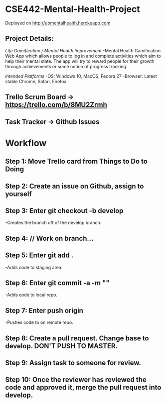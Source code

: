 # CSE442-Mental-Health-Project
Deployed on http://ubmentalhealth.herokuapp.com
## Project Details: 

*Life Gamification / Mental Health Improvement*
-Mental Health Gamification Web App which allows people to log in and complete activities which aim to help their mental state. The app will try to reward people for their growth through achievements or some notion of progress tracking.

*Intended Platforms*
-OS: Windows 10, MacOS, Fedora 27
-Browser: Latest stable Chrome, Safari, Firefox


## Trello Scrum Board -> https://trello.com/b/8MU2Zrmh
## Task Tracker -> Github Issues

# Workflow

## Step 1: Move Trello card from Things to Do to Doing

## Step 2: Create an issue on Github, assign to yourself

## Step 3: Enter git checkout -b <name-of-branch> develop
-Creates the branch <name-of-branch> off of the develop branch.
  
## Step 4: // Work on branch...
  
## Step 5: Enter git add .
-Adds code to staging area.

## Step 6: Enter git commit -a -m "<Your message here.>"
-Adds code to local repo.
  
## Step 7: Enter push origin <name-of-branch>
-Pushes code to <name-of-branch> on remote repo.
  
## Step 8: Create a pull request. Change base to develop. DON'T PUSH TO MASTER.

## Step 9: Assign task to someone for review.

## Step 10: Once the reviewer has reviewed the code and approved it, merge the pull request into develop.
